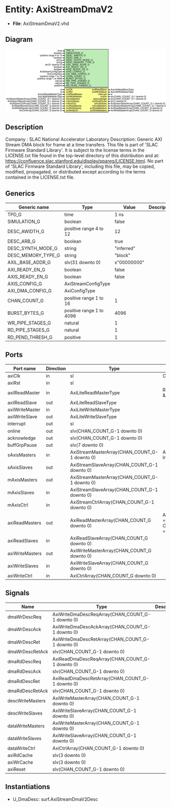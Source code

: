 # Entity: AxiStreamDmaV2

- **File**: AxiStreamDmaV2.vhd
## Diagram

![Diagram](AxiStreamDmaV2.svg "Diagram")
## Description

Company    : SLAC National Accelerator Laboratory
Description:
Generic AXI Stream DMA block for frame at a time transfers.
This file is part of 'SLAC Firmware Standard Library'.
It is subject to the license terms in the LICENSE.txt file found in the
top-level directory of this distribution and at:
   https://confluence.slac.stanford.edu/display/ppareg/LICENSE.html.
No part of 'SLAC Firmware Standard Library', including this file,
may be copied, modified, propagated, or distributed except according to
the terms contained in the LICENSE.txt file.
## Generics

| Generic name       | Type                     | Value       | Description |
| ------------------ | ------------------------ | ----------- | ----------- |
| TPD_G              | time                     | 1 ns        |             |
| SIMULATION_G       | boolean                  | false       |             |
| DESC_AWIDTH_G      | positive range 4 to 12   | 12          |             |
| DESC_ARB_G         | boolean                  | true        |             |
| DESC_SYNTH_MODE_G  | string                   | "inferred"  |             |
| DESC_MEMORY_TYPE_G | string                   | "block"     |             |
| AXIL_BASE_ADDR_G   | slv(31 downto 0)         | x"00000000" |             |
| AXI_READY_EN_G     | boolean                  | false       |             |
| AXIS_READY_EN_G    | boolean                  | false       |             |
| AXIS_CONFIG_G      | AxiStreamConfigType      |             |             |
| AXI_DMA_CONFIG_G   | AxiConfigType            |             |             |
| CHAN_COUNT_G       | positive range 1 to 16   | 1           |             |
| BURST_BYTES_G      | positive range 1 to 4096 | 4096        |             |
| WR_PIPE_STAGES_G   | natural                  | 1           |             |
| RD_PIPE_STAGES_G   | natural                  | 1           |             |
| RD_PEND_THRESH_G   | positive                 | 1           |             |
## Ports

| Port name       | Direction | Type                                          | Description                                    |
| --------------- | --------- | --------------------------------------------- | ---------------------------------------------- |
| axiClk          | in        | sl                                            | Clock/Reset                                    |
| axiRst          | in        | sl                                            |                                                |
| axilReadMaster  | in        | AxiLiteReadMasterType                         | Register Access & Interrupt                    |
| axilReadSlave   | out       | AxiLiteReadSlaveType                          |                                                |
| axilWriteMaster | in        | AxiLiteWriteMasterType                        |                                                |
| axilWriteSlave  | out       | AxiLiteWriteSlaveType                         |                                                |
| interrupt       | out       | sl                                            |                                                |
| online          | out       | slv(CHAN_COUNT_G-1 downto 0)                  |                                                |
| acknowledge     | out       | slv(CHAN_COUNT_G-1 downto 0)                  |                                                |
| buffGrpPause    | out       | slv(7 downto 0)                               |                                                |
| sAxisMasters    | in        | AxiStreamMasterArray(CHAN_COUNT_G-1 downto 0) | AXI Stream Interface                           |
| sAxisSlaves     | out       | AxiStreamSlaveArray(CHAN_COUNT_G-1 downto 0)  |                                                |
| mAxisMasters    | out       | AxiStreamMasterArray(CHAN_COUNT_G-1 downto 0) |                                                |
| mAxisSlaves     | in        | AxiStreamSlaveArray(CHAN_COUNT_G-1 downto 0)  |                                                |
| mAxisCtrl       | in        | AxiStreamCtrlArray(CHAN_COUNT_G-1 downto 0)   |                                                |
| axiReadMasters  | out       | AxiReadMasterArray(CHAN_COUNT_G downto 0)     | AXI Interfaces, 0 = Desc, 1-CHAN_COUNT_G = DMA |
| axiReadSlaves   | in        | AxiReadSlaveArray(CHAN_COUNT_G downto 0)      |                                                |
| axiWriteMasters | out       | AxiWriteMasterArray(CHAN_COUNT_G downto 0)    |                                                |
| axiWriteSlaves  | in        | AxiWriteSlaveArray(CHAN_COUNT_G downto 0)     |                                                |
| axiWriteCtrl    | in        | AxiCtrlArray(CHAN_COUNT_G downto 0)           |                                                |
## Signals

| Name             | Type                                             | Description |
| ---------------- | ------------------------------------------------ | ----------- |
| dmaWrDescReq     | AxiWriteDmaDescReqArray(CHAN_COUNT_G-1 downto 0) |             |
| dmaWrDescAck     | AxiWriteDmaDescAckArray(CHAN_COUNT_G-1 downto 0) |             |
| dmaWrDescRet     | AxiWriteDmaDescRetArray(CHAN_COUNT_G-1 downto 0) |             |
| dmaWrDescRetAck  | slv(CHAN_COUNT_G-1 downto 0)                     |             |
| dmaRdDescReq     | AxiReadDmaDescReqArray(CHAN_COUNT_G-1 downto 0)  |             |
| dmaRdDescAck     | slv(CHAN_COUNT_G-1 downto 0)                     |             |
| dmaRdDescRet     | AxiReadDmaDescRetArray(CHAN_COUNT_G-1 downto 0)  |             |
| dmaRdDescRetAck  | slv(CHAN_COUNT_G-1 downto 0)                     |             |
| descWriteMasters | AxiWriteMasterArray(CHAN_COUNT_G-1 downto 0)     |             |
| descWriteSlaves  | AxiWriteSlaveArray(CHAN_COUNT_G-1 downto 0)      |             |
| dataWriteMasters | AxiWriteMasterArray(CHAN_COUNT_G-1 downto 0)     |             |
| dataWriteSlaves  | AxiWriteSlaveArray(CHAN_COUNT_G-1 downto 0)      |             |
| dataWriteCtrl    | AxiCtrlArray(CHAN_COUNT_G-1 downto 0)            |             |
| axiRdCache       | slv(3 downto 0)                                  |             |
| axiWrCache       | slv(3 downto 0)                                  |             |
| axiReset         | slv(CHAN_COUNT_G-1 downto 0)                     |             |
## Instantiations

- U_DmaDesc: surf.AxiStreamDmaV2Desc
